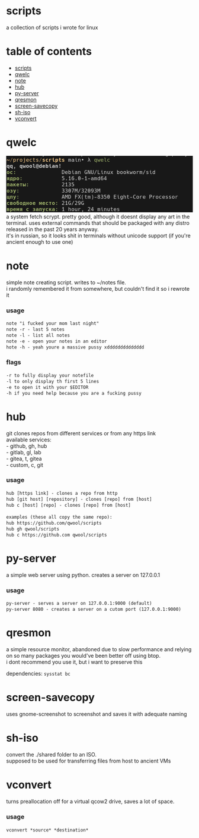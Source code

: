 # scripts  
a collection of scripts i wrote for linux

# table of contents

- [scripts](#scripts)
- [qwelc](#qwelc)
- [note](#note)
- [hub](#hub)
- [py-server](#py-server)
- [qresmon](#qresmon)
- [screen-savecopy](#screen-savecopy)
- [sh-iso](#sh-iso)
- [vconvert](#vconvert)

# qwelc
![a screenshot](./qwelc.jpg)    
a system fetch scrypt. pretty good, although it doesnt display any art in the terminal. uses external commands that should be packaged with any distro released in the past 20 years anyway.  
it's in russian, so it looks shit in terminals without unicode support (if you're ancient enough to use one)

# note  
simple note creating script. writes to ~/notes file.  
i randomly remembered it from somewhere, but couldn't find it so i rewrote it

### usage  
```
note "i fucked your mom last night"
note -r - last 5 notes
note -l - list all notes
note -e - open your notes in an editor
hote -h - yeah youre a massive pussy xdddddddddddddd
```

### flags
```
-r to fully display your notefile
-l to only display th first 5 lines
-e to open it with your $EDITOR
-h if you need help because you are a fucking pussy
```

# hub   
git clones repos from different services or from any https link  
available services:   
	- github, gh, hub  
	- gitlab, gl, lab  
	- gitea, t, gitea  
	- custom, c, git

### usage  
```
hub [https link] - clones a repo from http  
hub [git host] [repository] - clones [repo] from [host]  
hub c [host] [repo] - clones [repo] from [host]  

examples (these all copy the same repo):  
hub https://github.com/qwool/scripts  
hub gh qwool/scripts  
hub c https://github.com qwool/scripts  
```


# py-server
a simple web server using python. creates a server on 127.0.0.1

### usage
```
py-server - serves a server on 127.0.0.1:9000 (default)
py-server 8080 - creates a server on a cutom port (127.0.0.1:9000)
```

# qresmon
a simple resource monitor, abandoned due to slow performance and relying on so many packages you would've been better off using btop.  
i dont recommend you use it, but i want to preserve this

dependencies: ```sysstat bc```


# screen-savecopy
uses gnome-screenshot to screenshot and saves it with adequate naming

# sh-iso
convert the ./shared folder to an ISO.  
supposed to be used for transferring files from host to ancient VMs

# vconvert
turns preallocation off for a virtual qcow2 drive, saves a lot of space.

### usage
```vconvert *source* *destination*```
